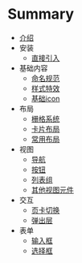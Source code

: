 # Summary

* [介绍](README.md)
* 安装
    * [直接引入](Install/script.md)
* 基础内容
    * [命名规范](Basic/naming.md)
    * [样式特效](Basic/mixin.md)
    * [基础icon](Basic/icon.md)
* 布局
    * [栅格系统](Layout/columns.md)
    * [卡片布局](Layout/card.md)
    * [常用布局](Layout/layout.md)
* 视图
    * [导航](View/navigation.md)
    * [按钮](View/button.md)
    * [列表组](View/button.md)
    * [其他视图元件](View/element.md)
* 交互
    * [页卡切换](Interaction/tab.md)
    * [弹出层](Interaction/pop.md)
* 表单
    * [输入框](Form/input.md)
    * [选择框](Form/choice.md)

